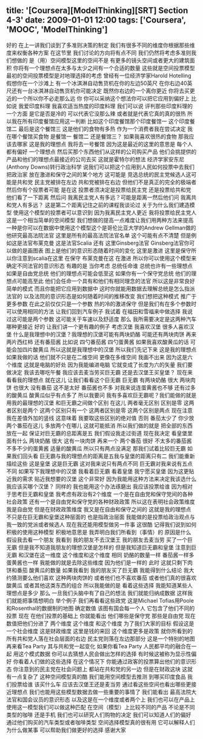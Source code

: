 title: '[Coursera][ModelThinking][SRT] Section 4-3'
date: 2009-01-01 12:00
tags: ['Coursera', 'MOOC', 'ModelThinking']
---

﻿好的 在上一讲我们谈到了多准则决策的制定
我们有很多不同的维度你根据那些维度来权衡各种方案
在这节里 我们讨论的方向将有点不同
我们仍然将考虑多准则我们想做的
是（用）空间模型这里的空间不是
有更多的镜头空间或者更大的建筑面积
你将有一个理想点在太多与太少之间有一个合适的数量
这些就是空间投票模型
最初的空间投票模型是对地理选择的考虑
曾经有一位经济学家Harold Hotelling
假想你在一个沙滩上 有一个冰淇淋自动售货机在你的左边50英尺
在你右边40英尺还有一台冰淇淋自动售货机你可能决定
既然你右边的一个离你更近
你将去买更近的一个所以你不必走那么远 你
你可以采纳这个想法你可以把它应用到偏好上
比如说 我爱印度料理 我喜欢适当热度的印度料理
我们可以说 评判那些印度料理的一个方面
是它是否是冷的 可以代表它没那么辣
或者就是代表它真的真的很热
所以我在所有印度餐馆应用这一判断 比如这个印度餐馆那个印度餐馆一
这个印度餐馆二 最后是这个餐馆三
这是他们的食物有多热 作为一个消费者我在尝试决定
我在哪个餐馆买食物  是餐馆一 餐馆二 还是餐馆三？
如果我喜欢很热的食物 那我应该去哪家
这是我的理想点 我将去一号餐馆
因为这是最近的这里的意思是 每个人都有偏好
一个理想点 然后买那个东西他们从这样的公司购买产品
他们会挑提供的产品和他们的理想点最接近的公司去买
这就是霍特尔的想法
经济学家安东尼(Anthony Downs)转行政治科学
说我们可以把这个应用到人民如何投票中去我们把政治家
放在激进和保守之间的某个地方 这可能是
竞选总统的民主党候选人这可能是共和党
民主党被排在左边 共和党被排在右边
但他们不是真正的完全的极端者然后你有个投票者可能
是在这 投票者须决定是投票给民主党
还是投票给共和党 他们看了一下距离 然后问
我离民主党人有多远？可能是距离一然后他们问 我离共和党人有多远？
这是第二个距离记住之前的课程我谈论过
关于为什么我们建造模型 使用这个模型的投票者可以意识到
因为我离民主党人更近 我将投票给民主党人
这是一个相当简单的空间模型
我们想做的提高一点难度让我们用两种方法来提高
一种是你可以在数据中使用这个模型这个是哥伦比亚大学的Andrew Gellman做的
他研究最高法院法官
这里是所有的最高法院法官名单 这个可能有点不清楚
但是例如这是法官布莱克曼 这是法官Scalia
还有 这里Ginsberg法官 Ginsberg法官你可以做的是画图表
图上是他们的意识形态随着时间的变化
这里是激进 这里是保守所以你注意到scalia在这里
在保守  布莱克曼在这 在激进
所以你可以使用这个模型来确定不同法官的意识形态
有趣的是 当你考虑
总统任命谁
总统也许有一些理想点 如果是自由党总统 他们的理想点可能会低至这
如果你有一个保守党总统 他们的理想点可能高至此
他们会任命一个具有和他们有相同理念的法官
所以这是非常良好简单的模式 而且你能把它应用到数据中
这时你就能用数据去理解总统是怎么指派法官的
以及法院的意识形态是如何随着时间的推移改变
我们想把这种模式
推广于更多参数 在此之前仅仅只是一个参数
热的冷的激进保守 但是我们有在多个参数时 可以使用相同的方法
让我们回到汽车例子 我试着
在福田和雪福来中做选择 我说过这可能是两个参数
这可能关于车速以及舒适度
那么 我所需要决定是这两种汽车哪种更接近
好的 让我们讲一个更有趣的例子 考虑汉堡
我喜欢汉堡 很多人喜欢汉堡
什么是我理想中的汉堡？我理想的汉堡可能有两块奶酪
可能还有两块肉饼 再来两片西红柿 还有番茄酱
比如说 四勺番茄酱 四勺蛋黄酱 如果我喜欢酸黄瓜的话
可能会加四片酸黄瓜 所以这就是我理想中的汉堡 所以我们先记下来
这是我的理想点
如果我做的话  他们就不只是在二维空间
更像在多维空间 我画不出来 因为这是六个维度
这就是电脑的好处 因为我能编进电脑
它就变成了长度为六的矢量 我们要做决定
我该去哪吃午餐 我应该去麦当劳买巨无霸
还是去汉堡王买皇堡？
现在来看看我的理想点 就在这儿 让我们看看这个巨无霸 巨无霸
有两块奶酪 很大 两块肉饼 也很大 没有番茄
这不是太好 番茄酱也不多 对我来说连蛋黄酱也不够 还有过多的酸黄瓜
酸黄瓜似乎有点多了 所以我要问
我有多喜欢巨无霸呢？我们能做的就是用我的最理想的汉堡
和巨无霸之间做个区别 在这儿 两者毫无区别
区别是零 这两者区别是两个 这两个区别只有一个
这两者区别是零 这两个区别是两点 现在注意
我在差值外加的竖线 这意味着
我要取这些区别的绝对值 否则
番茄太少了 你少放两个番茄在这儿 多放两个在哪儿
这就可能抵消 所以我们做的就是
把全部的东西放在一起 保证对巨无霸的总距离是五
我们假设我走过街道 现在我决定
看皇堡里面有什么 两块奶酪 很大
这有一块肉饼 再来一个 两个番茄 很好
不太多的番茄酱 不多不少的蛋黄酱 适量的酸黄瓜
所以只有两点没满足 那我们试着比较巨无霸 如果我们回头看
巨无霸与我的理想点的距离是五我与皇堡的距离只有二
我们能重新描绘这些 这是皇堡 这是巨无霸
这对我来说只有两点不同 巨无霸对我来说有五点不同
如果写下我理想中的汉堡 我看着巨无霸
看着皇堡  我宁愿买皇堡
因为这更贴近我的需求 贴近我想要的汉堡
这个非常好 因为我能用这种方法来决定我该选什么
我应该买哪个汉堡？ 同样的 我也能用这个办法琢磨出
我应该投票给谁 因为相对于思考巨无霸和皇堡
我考虑有政治有2个维度
一个是在自由党和保守党间的各种社会政策
还有一个是自由党和保守党的各种财政政策
所以这在表明社会政策维度 我是自由党 但是在财政政策维度
我又是在自由和保守之间的
这就是我的理想点 不只是在巨无霸和皇堡这种层面的 也是指政治层面
我能做的是投票给政治观点与我一致的党派或者候选人
现在我还能用模型做另一件事 这很酷
记得我们说到如何积极的使用这种模型
积极地意思是 我弄明白我们所看到（事情）的 原因是什么
假设我去看一个朋友 我看到
我的朋友不去汉堡王 我的朋友去麦当劳
买了一个巨无霸 但是我不知道我朋友的理想汉堡是怎样的
但是我知道巨无霸和皇堡  注意到巨无霸
和汉堡在这一维度 这个维度和这个维度 相同
奶酪的数量一样 番茄酱一样多 蛋黄酱也一样
我能做的就是去除这些维度 因为他们是一样的
此时 这就只剩下肉饼和番茄 酸黄瓜的数量 如果我看到
我的朋友买了巨无霸 我能得到什么结论 我大约猜测要么他们喜欢
这种两块肉饼的 或者他们也不喜欢番茄 或者他们真的很喜欢酸黄瓜
或者其他这类东西的组合 所以我能做的是 看着这些选择
我能知道某些人理想点是多少 那么
一旦我们头脑中有了自己的想法 我们就能归纳成数据 这样我们就能把事情想明白
举个例子 我们再看看这些政党
这是Michael Tofias用Poole和Rosenthal的数据制的地图
确定数值  该图有国会每一个人
它包含了他们不同的投票 现在 在他们投票的基础上 你就能看出
他们哪些是保守党 那些是自由党 现在数值把他们分进了
两个维度 这个维度 和这个维度
为了我们大家的目标 假设这是一个社会维度
这是财政维度 这里是钱的来回
这个维度更多是政策 就你所看到的
所有共和党人落在社会层面的右边
民主党则落在左边那部分 这是一个特别的地图 再来看Tea Party
其与共和党一起变化 如果你看Tea Party
人民都平均的融合在一起 用这个模式数据
你可以去猜想人民会做出怎样的选择
有时候这被称为显示性偏好 你看着人们做的这些选择
在这个情况下 你能通过政客的投票算出他们的意识形态
你注意到的民主党在社会问题上 都站在共和党的另一边
但是在财政这块 这就有一点复杂了
这种空间模型真的酷 我们能用空间模型去推测
到哪买印度食品
我们投票给谁 该买什么车 应该去汉堡王还是麦当劳
通过看这些空间也看出哪些更接近理想点
我们也能用这些模型数据去做一些重要的事情了 我们能看出
最高法院大法官和国会议员的意识形态
以及这是在一个维度或者两个上
我们也可以在产品上使用这一模型我们可以做这种匹配
在空间（模型）上比较不同的产品 不论是不同类型的咖啡
还是手机 我们也可以研究人们购物的决定
我们可以知道人们的偏好
通过他们购买的汽车类型或者咖啡类型
空间选择模型真的很有用 它可以解释人们为什么做某事
可以帮助我们做更好的选择 感谢大家

